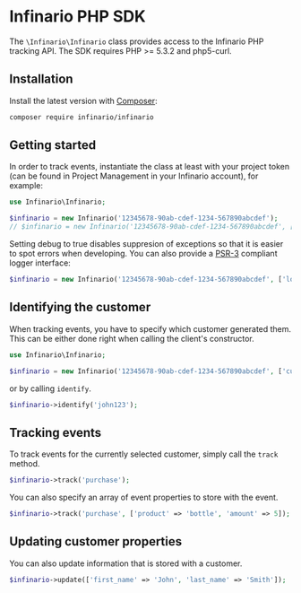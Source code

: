 # Infinario PHP SDK

The `\Infinario\Infinario` class provides access to the Infinario PHP tracking API.
The SDK requires PHP >= 5.3.2 and php5-curl.

## Installation

Install the latest version with [Composer](https://getcomposer.org/):

```bash
composer require infinario/infinario
```


## Getting started

In order to track events, instantiate the class at least with your project token
(can be found in Project Management in your Infinario account), for example:

```php
use Infinario\Infinario;

$infinario = new Infinario('12345678-90ab-cdef-1234-567890abcdef');                       // PRODUCTION ENVIRONMENT
// $infinario = new Infinario('12345678-90ab-cdef-1234-567890abcdef', ['debug' => true]); // DEVELOPMENT ENVIRONMENT
```

Setting debug to true disables suppresion of exceptions so that it is easier to spot errors when developing.
You can also provide a [PSR-3](https://github.com/php-fig/fig-standards/blob/master/accepted/PSR-3-logger-interface.md)
compliant logger interface:

```php
$infinario = new Infinario('12345678-90ab-cdef-1234-567890abcdef', ['logger' => $logger]);
```

## Identifying the customer

When tracking events, you have to specify which customer generated
them. This can be either done right when calling the client's
constructor.

```php
use Infinario\Infinario;

$infinario = new Infinario('12345678-90ab-cdef-1234-567890abcdef', ['customer' => 'john123']);
```

or by calling `identify`.

```php
$infinario->identify('john123');
```

## Tracking events

To track events for the currently selected customer, simply
call the `track` method.

```php
$infinario->track('purchase');
```

You can also specify an array of event properties to store
with the event.

```php
$infinario->track('purchase', ['product' => 'bottle', 'amount' => 5]);
```

## Updating customer properties

You can also update information that is stored with a customer.

```php
$infinario->update(['first_name' => 'John', 'last_name' => 'Smith']);
```
